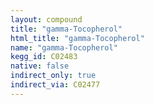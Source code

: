 ```yaml
---
layout: compound
title: "gamma-Tocopherol"
html_title: "gamma-Tocopherol"
name: "gamma-Tocopherol"
kegg_id: C02483
native: false
indirect_only: true
indirect_via: C02477
---
```

